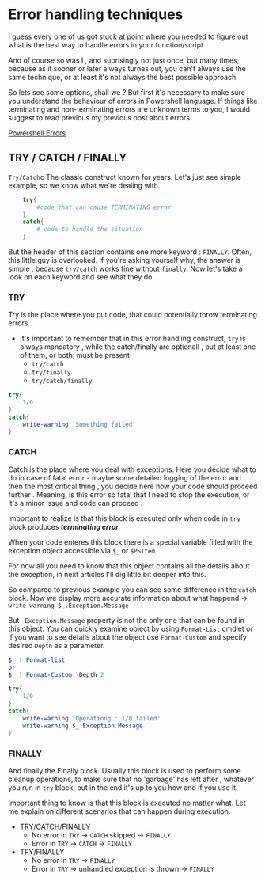 # Error handling techniques

I guess every one of us got stuck at point where you needed to figure out what is the best way to handle errors in your function/script .

And of course so was I , and suprisingly not just once, but many times, because as it sooner or later always turnes out, you can't always use the same technique, or at least it's not always the best possible approach.

So lets see some options, shall we ?
But first it's necessary to make sure you understand the behaviour of errors in Powershell language.
If things like terminating and non-terminating errors are unknown terms to you, I would suggest to read previous my previous post about errors.

[Powershell Errors](https://theczechguy.github.io/Powershell-Errors/)


## TRY / CATCH / FINALLY
`Try/Catch`c The classic construct known for years.
Let's just see simple example, so we know what we're dealing with.

``` Powershell
    try{
        #code that can cause TERMINATING error
    }
    catch{
        # code to handle the situation
    }
```

But the header of this section contains one more keyword : `FINALLY`.
Often, this little guy is  overlooked. If you're asking yourself why, the answer is simple , because `try/catch` works fine without `finally`.
Now let's take a look on each keyword and see what they do.

### TRY
Try is the place where you put code, that could potentially throw terminating errors.
- It's important to remember that in this error handling construct, `try` is always mandatory , while the catch/finally are optionall , but at least one of them, or both, must be present
  - `try/catch`
  - `try/finally`
  - `try/catch/finally`

``` Powershell
try{
    1/0
}
catch{
    write-warning 'Something failed'
}
```

### CATCH
Catch is the place where you deal with exceptions.
Here you decide what to do in case of fatal error - maybe some detailed logging of the error and then the most critical thing , you decide here how your code should proceed further . Meaning, is this error so fatal that I need to stop the execution, or it's a minor issue and code can proceed .

Important to realize is that this block is executed only when code in `try` block produces ***terminating error***

When your code enteres this block there is a special variable filled with the exception object accessible via `$_` or `$PSItem`

For now all you need to know that this object contains all the details about the exception, in next articles I'll dig little bit deeper into this.

So compared to previous example you can see some difference in the `catch` block. Now we display more accurate information about what happend -> ```write-warning $_.Exception.Message```

But ``` Exception.Message``` property is not the only one that can be found in this object.
You can quickly examine object by using ```Format-List``` cmdlet or if you want to see details about the object use ```Format-Custom``` and specify desired `Depth` as a parameter.

``` Powershell
$_ | Format-list
or
$_ | Format-Custom -Depth 2
```

``` Powershell
try{
    1/0
}
catch{
    write-warning 'Operationg : 1/0 failed'
    write-warning $_.Exception.Message
}
```

### FINALLY
And finally the Finally block. Usually this block is used to perform some cleanup operations, to make sure that no 'garbage' has left after , whatever you run in `try` block, but in the end it's up to you how and if you use it.

Important thing to know is that this block is executed no matter what.
Let me explain on different scenarios that can happen during execution.
  - TRY/CATCH/FINALLY
    - No error in `TRY` -> `CATCH` skipped -> `FINALLY`
    - Error in `TRY` -> `CATCH` -> `FINALLY`
  - TRY/FINALLY
    - No error in `TRY` -> `FINALLY`
    - Error in `TRY` -> unhandled exception is thrown -> `FINALLY`